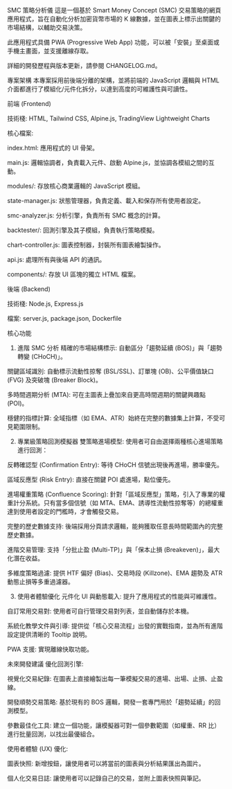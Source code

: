 SMC 策略分析儀
這是一個基於 Smart Money Concept (SMC) 交易策略的網頁應用程式，旨在自動化分析加密貨幣市場的 K 線數據，並在圖表上標示出關鍵的市場結構，以輔助交易決策。

此應用程式具備 PWA (Progressive Web App) 功能，可以被「安裝」至桌面或手機主畫面，並支援離線存取。

詳細的開發歷程與版本更新，請參閱 CHANGELOG.md。

專案架構
本專案採用前後端分離的架構，並將前端的 JavaScript 邏輯與 HTML 介面都進行了模組化/元件化拆分，以達到高度的可維護性與可讀性。

前端 (Frontend)

技術棧: HTML, Tailwind CSS, Alpine.js, TradingView Lightweight Charts

核心檔案:

index.html: 應用程式的 UI 骨架。

main.js: 邏輯協調者，負責載入元件、啟動 Alpine.js，並協調各模組之間的互動。

modules/: 存放核心商業邏輯的 JavaScript 模組。

state-manager.js: 狀態管理器，負責定義、載入和保存所有使用者設定。

smc-analyzer.js: 分析引擎，負責所有 SMC 概念的計算。

backtester/: 回測引擎及其子模組，負責執行策略模擬。

chart-controller.js: 圖表控制器，封裝所有圖表繪製操作。

api.js: 處理所有與後端 API 的通訊。

components/: 存放 UI 區塊的獨立 HTML 檔案。

後端 (Backend)

技術棧: Node.js, Express.js

檔案: server.js, package.json, Dockerfile

核心功能
1. 進階 SMC 分析
精確的市場結構標示: 自動區分「趨勢延續 (BOS)」與「趨勢轉變 (CHoCH)」。

關鍵區域識別: 自動標示流動性掠奪 (BSL/SSL)、訂單塊 (OB)、公平價值缺口 (FVG) 及突破塊 (Breaker Block)。

多時間週期分析 (MTA): 可在主圖表上疊加來自更高時間週期的關鍵興趣點 (POI)。

穩健的指標計算: 全域指標（如 EMA、ATR）始終在完整的數據集上計算，不受可見範圍限制。

2. 專業級策略回測模擬器
雙策略進場模型: 使用者可自由選擇兩種核心進場策略進行回測：

反轉確認型 (Confirmation Entry): 等待 CHoCH 信號出現後再進場，勝率優先。

區域反應型 (Risk Entry): 直接在關鍵 POI 處進場，點位優先。

進場權重策略 (Confluence Scoring): 針對「區域反應型」策略，引入了專業的權重計分系統。只有當多個信號（如 MTA、EMA、誘導性流動性掠奪等）的總權重達到使用者設定的門檻時，才會觸發交易。

完整的歷史數據支持: 後端採用分頁請求邏輯，能夠獲取任意長時間範圍內的完整歷史數據。

進階交易管理: 支持「分批止盈 (Multi-TP)」與「保本止損 (Breakeven)」，最大化潛在收益。

多維度策略過濾: 提供 HTF 偏好 (Bias)、交易時段 (Killzone)、EMA 趨勢及 ATR 動態止損等多重過濾器。

3. 使用者體驗優化
元件化 UI 與動態載入: 提升了應用程式的性能與可維護性。

自訂常用交易對: 使用者可自行管理交易對列表，並自動儲存於本機。

系統化教學文件與引導: 提供從「核心交易流程」出發的實戰指南，並為所有進階設定提供清晰的 Tooltip 說明。

PWA 支援: 實現離線快取功能。

未來開發建議
優化回測引擎:

視覺化交易紀錄: 在圖表上直接繪製出每一筆模擬交易的進場、出場、止損、止盈線。

開發順勢交易策略: 基於現有的 BOS 邏輯，開發一套專門用於「趨勢延續」的回測模型。

參數最佳化工具: 建立一個功能，讓模擬器可對一個參數範圍（如權重、RR 比）進行批量回測，以找出最優組合。

使用者體驗 (UX) 優化:

圖表快照: 新增按鈕，讓使用者可以將當前的圖表與分析結果匯出為圖片。

個人化交易日誌: 讓使用者可以記錄自己的交易，並附上圖表快照與筆記。